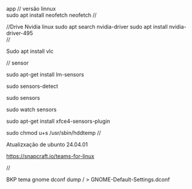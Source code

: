 app
// versão linnux  
sudo apt install neofetch
neofetch
//

//Drive Nvidia linux
sudo apt search nvidia-driver
sudo apt install nvidia-driver-495  
//

Sudo apt install vlc

// sensor

sudo apt-get install lm-sensors

sudo sensors-detect

sudo sensors

sudo watch sensors

sudo apt-get install xfce4-sensors-plugin

sudo chmod u+s /usr/sbin/hddtemp
//

Atualizxação de ubunto 24.04.01 

https://snapcraft.io/teams-for-linux 

//

BKP tema gnome 
dconf dump / > GNOME-Default-Settings.dconf


